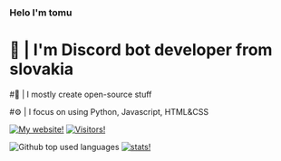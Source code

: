 ### Helo I'm tomu
# 👋 | I'm Discord bot developer from slovakia 

#📍 | I mostly create open-source stuff

#⚙️ | I focus on using Python, Javascript, HTML&CSS 

<a href="http://tomu.glitch.me/"> <img src="https://img.shields.io/static/v1?label=Web&message=tomu.glitch.me&color=f6fd85&style=venrav" alt="My website!"></a> 
<a href="https://github.com/Pitisko"> <img src="https://img.shields.io/github/followers/pitisko.svg?color=474747&style=venrav&label=GitHub&logo=github" alt="Visitors!"></a> 

<img src="https://github-readme-stats.vercel.app/api/top-langs/?username=Pitisko&layout=compact&theme=light" alt="Github top used languages">
</div>
<a href="https://github.com/Pitisko"> <img src="https://github-readme-stats.vercel.app/api?username=Pitisko&show_icons=true&theme=light" alt="stats!"></a>


